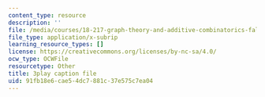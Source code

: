 ```yaml
---
content_type: resource
description: ''
file: /media/courses/18-217-graph-theory-and-additive-combinatorics-fall-2019/91fb18e6cae54dc7881c37e575c7ea04_EnPjyNsEHQM.srt
file_type: application/x-subrip
learning_resource_types: []
license: https://creativecommons.org/licenses/by-nc-sa/4.0/
ocw_type: OCWFile
resourcetype: Other
title: 3play caption file
uid: 91fb18e6-cae5-4dc7-881c-37e575c7ea04
---
```

